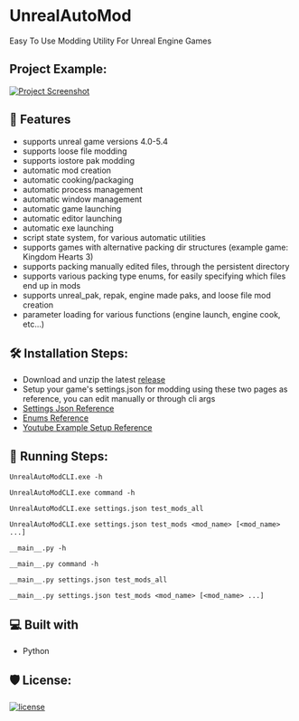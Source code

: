 <h1 id="title" align="left">UnrealAutoMod</h1>

Easy To Use Modding Utility For Unreal Engine Games

<h2>Project Example:</h2>

[![Project Screenshot](https://github.com/Mythical-Github/UnrealAutoMod/assets/67753356/d36ab78e-af8d-4086-8ad9-fd6f39bba453.png)](https://github.com/Mythical-Github/UnrealAutoMod/assets/67753356/d36ab78e-af8d-4086-8ad9-fd6f39bba453.mp4)

<h2>💪 Features</h2>

* supports unreal game versions 4.0-5.4
* supports loose file modding
* supports iostore pak modding
* automatic mod creation
* automatic cooking/packaging
* automatic process management
* automatic window management
* automatic game launching
* automatic editor launching
* automatic exe launching
* script state system, for various automatic utilities
* supports games with alternative packing dir structures (example game: Kingdom Hearts 3)
* supports packing manually edited files, through the persistent directory
* supports various packing type enums, for easily specifying which files end up in mods
* supports unreal_pak, repak, engine made paks, and loose file mod creation
* parameter loading for various functions (engine launch, engine cook, etc...)

<h2>🛠️ Installation Steps:</h2>

* Download and unzip the latest [release](https://github.com/Mythical-Github/UnrealAutoMod/releases/latest)
* Setup your game's settings.json for modding using these two pages as reference, you can edit manually or through cli
  args
* [Settings Json Reference](https://github.com/Mythical-Github/UnrealAutoMod/blob/main/assets/docs/settings_json.md)
* [Enums Reference](https://github.com/Mythical-Github/UnrealAutoMod/blob/main/assets/docs/enums.md)
* [Youtube Example Setup Reference](https://www.youtube.com/watch?v=6MUkUFhumo8)

<h2>🏃 Running Steps:</h2>

```
UnrealAutoModCLI.exe -h
```

```
UnrealAutoModCLI.exe command -h
```

```
UnrealAutoModCLI.exe settings.json test_mods_all
```

```
UnrealAutoModCLI.exe settings.json test_mods <mod_name> [<mod_name> ...]
```

```
__main__.py -h
```

```
__main__.py command -h
```

```
__main__.py settings.json test_mods_all
```

```
__main__.py settings.json test_mods <mod_name> [<mod_name> ...]
```

<h2>💻 Built with</h2>

* Python

<h2>🛡️ License:</h2>

[![license](https://www.gnu.org/graphics/gplv3-with-text-136x68.png)](LICENSE)
